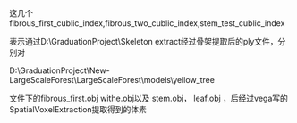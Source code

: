 这几个fibrous_first_cublic_index,fibrous_two_cublic_index,stem_test_cublic_index

表示通过D:\GraduationProject\Skeleton extract经过骨架提取后的ply文件，分别对

D:\GraduationProject\New-LargeScaleForest\LargeScaleForest\models\yellow_tree

文件下的fibrous_first.obj  withe.obj以及 stem.obj， leaf.obj ，后经过vega写的SpatialVoxelExtraction提取得到的体素

